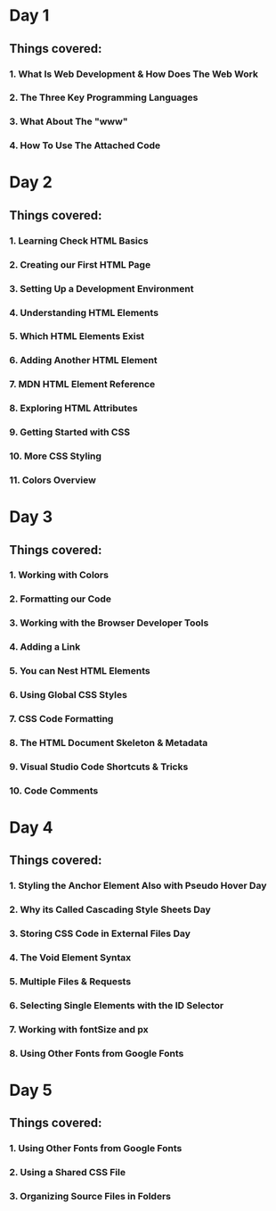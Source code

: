 # Day 1
## Things covered:
### 1. What Is Web Development & How Does The Web Work
### 2. The Three Key Programming Languages
### 3. What About The "www"
### 4. How To Use The Attached Code
##
# Day 2
## Things covered:
### 1. Learning Check HTML Basics
### 2. Creating our First HTML Page
### 3. Setting Up a Development Environment
### 4. Understanding HTML Elements
### 5. Which HTML Elements Exist
### 6. Adding Another HTML Element
### 7. MDN HTML Element Reference
### 8. Exploring HTML Attributes
### 9. Getting Started with CSS
### 10. More CSS Styling
### 11. Colors Overview
##
# Day 3
## Things covered:
### 1. Working with Colors
### 2. Formatting our Code
### 3. Working with the Browser Developer Tools
### 4. Adding a Link
### 5. You can Nest HTML Elements
### 6. Using Global CSS Styles
### 7. CSS Code Formatting
### 8. The HTML Document Skeleton & Metadata
### 9. Visual Studio Code Shortcuts & Tricks
### 10. Code Comments
##
# Day 4
## Things covered:
### 1. Styling the Anchor Element Also with Pseudo Hover Day
### 2. Why its Called Cascading Style Sheets Day
### 3. Storing CSS Code in External Files Day
### 4. The Void Element Syntax
### 5. Multiple Files & Requests
### 6. Selecting Single Elements with the ID Selector
### 7. Working with fontSize and px
### 8. Using Other Fonts from Google Fonts
##
# Day 5
## Things covered:
### 1. Using Other Fonts from Google Fonts
### 2. Using a Shared CSS File
### 3. Organizing Source Files in Folders